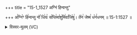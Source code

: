 +++
title = "15-1_1527 अग्निं हिन्वन्तु"

+++
अ꣣ग्नि꣡ꣳ हि꣢न्वन्तु नो꣣ धि꣢यः꣣ स꣡प्ति꣢मा꣣शु꣡मि꣢वा꣣जि꣡षु꣢। ते꣡न꣢ जेष्म꣣ ध꣡नं꣢धनम् ॥ 15-1:1527 ॥

<details><summary>विस्वर-मूलम् (VC)</summary>

अग्निꣳ हिन्वन्तु नो धियः सप्तिमाशुमिवाजिषु । तेन जेष्म धनंधनम् ॥१५२७॥
</details>